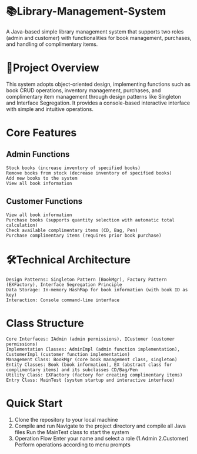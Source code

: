 # 📚Library-Management-System
A Java-based simple library management system that supports two roles (admin and customer) with functionalities for book management, purchases, and handling of complimentary items.
# 🔖Project Overview
This system adopts object-oriented design, implementing functions such as book CRUD operations, inventory management, purchases, and complimentary item management through design patterns like Singleton and Interface Segregation. It provides a console-based interactive interface with simple and intuitive operations.
# Core Features
## Admin Functions
    Stock books (increase inventory of specified books)
    Remove books from stock (decrease inventory of specified books)
    Add new books to the system
    View all book information
## Customer Functions
    View all book information
    Purchase books (supports quantity selection with automatic total calculation)
    Check available complimentary items (CD, Bag, Pen)
    Purchase complimentary items (requires prior book purchase)
# 🛠️Technical Architecture
    Design Patterns: Singleton Pattern (BookMgr), Factory Pattern (EXFactory), Interface Segregation Principle
    Data Storage: In-memory HashMap for book information (with book ID as key)
    Interaction: Console command-line interface
# Class Structure
    Core Interfaces: IAdmin (admin permissions), ICustomer (customer permissions)
    Implementation Classes: AdminImpl (admin function implementation), CustomerImpl (customer function implementation)
    Management Class: BookMgr (core book management class, singleton)
    Entity Classes: Book (book information), EX (abstract class for complimentary items) and its subclasses CD/Bag/Pen
    Utility Class: EXFactory (factory for creating complimentary items)
    Entry Class: MainTest (system startup and interactive interface)
# Quick Start
1. Clone the repository to your local machine
2. Compile and run
    Navigate to the project directory and compile all Java files
    Run the MainTest class to start the system
3. Operation Flow
    Enter your name and select a role (1.Admin 2.Customer)
    Perform operations according to menu prompts




